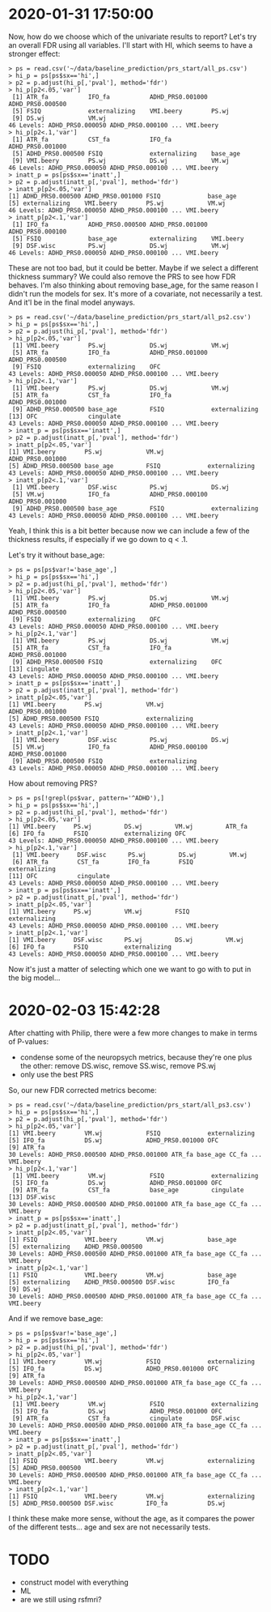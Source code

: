 # 2020-01-31 17:50:00

Now, how do we choose which of the univariate results to report? Let's try an
overall FDR using all variables. I'll start with HI, which seems to have a
stronger effect:

```
> ps = read.csv('~/data/baseline_prediction/prs_start/all_ps.csv')
> hi_p = ps[ps$sx=='hi',]
> p2 = p.adjust(hi_p[,'pval'], method='fdr')
> hi_p[p2<.05,'var']
 [1] ATR_fa           IFO_fa           ADHD_PRS0.001000 ADHD_PRS0.000500
 [5] FSIQ             externalizing    VMI.beery        PS.wj           
 [9] DS.wj            VM.wj           
46 Levels: ADHD_PRS0.000050 ADHD_PRS0.000100 ... VMI.beery
> hi_p[p2<.1,'var']
 [1] ATR_fa           CST_fa           IFO_fa           ADHD_PRS0.001000
 [5] ADHD_PRS0.000500 FSIQ             externalizing    base_age        
 [9] VMI.beery        PS.wj            DS.wj            VM.wj           
46 Levels: ADHD_PRS0.000050 ADHD_PRS0.000100 ... VMI.beery
> inatt_p = ps[ps$sx=='inatt',]
> p2 = p.adjust(inatt_p[,'pval'], method='fdr')
> inatt_p[p2<.05,'var']
[1] ADHD_PRS0.000500 ADHD_PRS0.001000 FSIQ             base_age        
[5] externalizing    VMI.beery        PS.wj            VM.wj           
46 Levels: ADHD_PRS0.000050 ADHD_PRS0.000100 ... VMI.beery
> inatt_p[p2<.1,'var']
 [1] IFO_fa           ADHD_PRS0.000500 ADHD_PRS0.001000 ADHD_PRS0.000100
 [5] FSIQ             base_age         externalizing    VMI.beery       
 [9] DSF.wisc         PS.wj            DS.wj            VM.wj           
46 Levels: ADHD_PRS0.000050 ADHD_PRS0.000100 ... VMI.beery
```

These are not too bad, but it could be better. Maybe if we select a different
thickness summary? We could also remove the PRS to see how FDR behaves. I'm also
thinking about removing base_age, for the same reason I didn't run the models
for sex. It's more of a covariate, not necessarily a test. And it'l be in the
final model anyways.

```
> ps = read.csv('~/data/baseline_prediction/prs_start/all_ps2.csv')
> hi_p = ps[ps$sx=='hi',]
> p2 = p.adjust(hi_p[,'pval'], method='fdr')
> hi_p[p2<.05,'var']
 [1] VMI.beery        PS.wj            DS.wj            VM.wj           
 [5] ATR_fa           IFO_fa           ADHD_PRS0.001000 ADHD_PRS0.000500
 [9] FSIQ             externalizing    OFC             
43 Levels: ADHD_PRS0.000050 ADHD_PRS0.000100 ... VMI.beery
> hi_p[p2<.1,'var']
 [1] VMI.beery        PS.wj            DS.wj            VM.wj           
 [5] ATR_fa           CST_fa           IFO_fa           ADHD_PRS0.001000
 [9] ADHD_PRS0.000500 base_age         FSIQ             externalizing   
[13] OFC              cingulate       
43 Levels: ADHD_PRS0.000050 ADHD_PRS0.000100 ... VMI.beery
> inatt_p = ps[ps$sx=='inatt',]
> p2 = p.adjust(inatt_p[,'pval'], method='fdr')
> inatt_p[p2<.05,'var']
[1] VMI.beery        PS.wj            VM.wj            ADHD_PRS0.001000
[5] ADHD_PRS0.000500 base_age         FSIQ             externalizing   
43 Levels: ADHD_PRS0.000050 ADHD_PRS0.000100 ... VMI.beery
> inatt_p[p2<.1,'var']
 [1] VMI.beery        DSF.wisc         PS.wj            DS.wj           
 [5] VM.wj            IFO_fa           ADHD_PRS0.000100 ADHD_PRS0.001000
 [9] ADHD_PRS0.000500 base_age         FSIQ             externalizing   
43 Levels: ADHD_PRS0.000050 ADHD_PRS0.000100 ... VMI.beery
```

Yeah, I think this is a bit better because now we can include a few of the
thickness results, if especially if we go down to q < .1.

Let's try it without base_age:

```
> ps = ps[ps$var!='base_age',]
> hi_p = ps[ps$sx=='hi',]
> p2 = p.adjust(hi_p[,'pval'], method='fdr')
> hi_p[p2<.05,'var']
 [1] VMI.beery        PS.wj            DS.wj            VM.wj           
 [5] ATR_fa           IFO_fa           ADHD_PRS0.001000 ADHD_PRS0.000500
 [9] FSIQ             externalizing    OFC             
43 Levels: ADHD_PRS0.000050 ADHD_PRS0.000100 ... VMI.beery
> hi_p[p2<.1,'var']
 [1] VMI.beery        PS.wj            DS.wj            VM.wj           
 [5] ATR_fa           CST_fa           IFO_fa           ADHD_PRS0.001000
 [9] ADHD_PRS0.000500 FSIQ             externalizing    OFC             
[13] cingulate       
43 Levels: ADHD_PRS0.000050 ADHD_PRS0.000100 ... VMI.beery
> inatt_p = ps[ps$sx=='inatt',]
> p2 = p.adjust(inatt_p[,'pval'], method='fdr')
> inatt_p[p2<.05,'var']
[1] VMI.beery        PS.wj            VM.wj            ADHD_PRS0.001000
[5] ADHD_PRS0.000500 FSIQ             externalizing   
43 Levels: ADHD_PRS0.000050 ADHD_PRS0.000100 ... VMI.beery
> inatt_p[p2<.1,'var']
 [1] VMI.beery        DSF.wisc         PS.wj            DS.wj           
 [5] VM.wj            IFO_fa           ADHD_PRS0.000100 ADHD_PRS0.001000
 [9] ADHD_PRS0.000500 FSIQ             externalizing   
43 Levels: ADHD_PRS0.000050 ADHD_PRS0.000100 ... VMI.beery
```

How about removing PRS?

```
> ps = ps[!grepl(ps$var, pattern='^ADHD'),]
> hi_p = ps[ps$sx=='hi',]
> p2 = p.adjust(hi_p[,'pval'], method='fdr')
> hi_p[p2<.05,'var']
[1] VMI.beery     PS.wj         DS.wj         VM.wj         ATR_fa       
[6] IFO_fa        FSIQ          externalizing OFC          
43 Levels: ADHD_PRS0.000050 ADHD_PRS0.000100 ... VMI.beery
> hi_p[p2<.1,'var']
 [1] VMI.beery     DSF.wisc      PS.wj         DS.wj         VM.wj        
 [6] ATR_fa        CST_fa        IFO_fa        FSIQ          externalizing
[11] OFC           cingulate    
43 Levels: ADHD_PRS0.000050 ADHD_PRS0.000100 ... VMI.beery
> inatt_p = ps[ps$sx=='inatt',]
> p2 = p.adjust(inatt_p[,'pval'], method='fdr')
> inatt_p[p2<.05,'var']
[1] VMI.beery     PS.wj         VM.wj         FSIQ          externalizing
43 Levels: ADHD_PRS0.000050 ADHD_PRS0.000100 ... VMI.beery
> inatt_p[p2<.1,'var']
[1] VMI.beery     DSF.wisc      PS.wj         DS.wj         VM.wj        
[6] IFO_fa        FSIQ          externalizing
43 Levels: ADHD_PRS0.000050 ADHD_PRS0.000100 ... VMI.beery
```

Now it's just a matter of selecting which one we want to go with to put in the
big model...

# 2020-02-03 15:42:28

After chatting with Philip, there were a few more changes to make in terms of
P-values:

* condense some of the neuropsych metrics, because they're one plus the other: remove DS.wisc, remove SS.wisc, remove PS.wj
* only use the best PRS

So, our new FDR corrected metrics become:

```
> ps = read.csv('~/data/baseline_prediction/prs_start/all_ps3.csv')
> hi_p = ps[ps$sx=='hi',]
> p2 = p.adjust(hi_p[,'pval'], method='fdr')
> hi_p[p2<.05,'var']
[1] VMI.beery        VM.wj            FSIQ             externalizing   
[5] IFO_fa           DS.wj            ADHD_PRS0.001000 OFC             
[9] ATR_fa          
30 Levels: ADHD_PRS0.000500 ADHD_PRS0.001000 ATR_fa base_age CC_fa ... VMI.beery
> hi_p[p2<.1,'var']
 [1] VMI.beery        VM.wj            FSIQ             externalizing   
 [5] IFO_fa           DS.wj            ADHD_PRS0.001000 OFC             
 [9] ATR_fa           CST_fa           base_age         cingulate       
[13] DSF.wisc        
30 Levels: ADHD_PRS0.000500 ADHD_PRS0.001000 ATR_fa base_age CC_fa ... VMI.beery
> inatt_p = ps[ps$sx=='inatt',]
> p2 = p.adjust(inatt_p[,'pval'], method='fdr')
> inatt_p[p2<.05,'var']
[1] FSIQ             VMI.beery        VM.wj            base_age        
[5] externalizing    ADHD_PRS0.000500
30 Levels: ADHD_PRS0.000500 ADHD_PRS0.001000 ATR_fa base_age CC_fa ... VMI.beery
> inatt_p[p2<.1,'var']
[1] FSIQ             VMI.beery        VM.wj            base_age        
[5] externalizing    ADHD_PRS0.000500 DSF.wisc         IFO_fa          
[9] DS.wj           
30 Levels: ADHD_PRS0.000500 ADHD_PRS0.001000 ATR_fa base_age CC_fa ... VMI.beery
```

And if we remove base_age:

```
> ps = ps[ps$var!='base_age',]
> hi_p = ps[ps$sx=='hi',]
> p2 = p.adjust(hi_p[,'pval'], method='fdr')
> hi_p[p2<.05,'var']
[1] VMI.beery        VM.wj            FSIQ             externalizing   
[5] IFO_fa           DS.wj            ADHD_PRS0.001000 OFC             
[9] ATR_fa          
30 Levels: ADHD_PRS0.000500 ADHD_PRS0.001000 ATR_fa base_age CC_fa ... VMI.beery
> hi_p[p2<.1,'var']
 [1] VMI.beery        VM.wj            FSIQ             externalizing   
 [5] IFO_fa           DS.wj            ADHD_PRS0.001000 OFC             
 [9] ATR_fa           CST_fa           cingulate        DSF.wisc        
30 Levels: ADHD_PRS0.000500 ADHD_PRS0.001000 ATR_fa base_age CC_fa ... VMI.beery
> inatt_p = ps[ps$sx=='inatt',]
> p2 = p.adjust(inatt_p[,'pval'], method='fdr')
> inatt_p[p2<.05,'var']
[1] FSIQ             VMI.beery        VM.wj            externalizing   
[5] ADHD_PRS0.000500
30 Levels: ADHD_PRS0.000500 ADHD_PRS0.001000 ATR_fa base_age CC_fa ... VMI.beery
> inatt_p[p2<.1,'var']
[1] FSIQ             VMI.beery        VM.wj            externalizing   
[5] ADHD_PRS0.000500 DSF.wisc         IFO_fa           DS.wj           
```

I think these make more sense, without the age, as it compares the power of the
different tests... age and sex are not necessarily tests.


# TODO
* construct model with everything
* ML
* are we still using rsfmri?